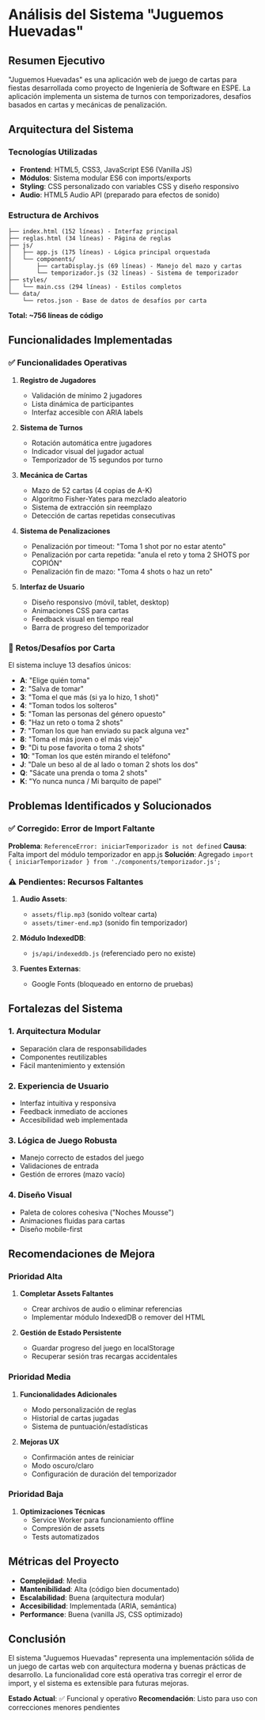 # Análisis del Sistema "Juguemos Huevadas"

## Resumen Ejecutivo

"Juguemos Huevadas" es una aplicación web de juego de cartas para fiestas desarrollada como proyecto de Ingeniería de Software en ESPE. La aplicación implementa un sistema de turnos con temporizadores, desafíos basados en cartas y mecánicas de penalización.

## Arquitectura del Sistema

### **Tecnologías Utilizadas**
- **Frontend**: HTML5, CSS3, JavaScript ES6 (Vanilla JS)
- **Módulos**: Sistema modular ES6 con imports/exports
- **Styling**: CSS personalizado con variables CSS y diseño responsivo
- **Audio**: HTML5 Audio API (preparado para efectos de sonido)

### **Estructura de Archivos**
```
├── index.html (152 líneas) - Interfaz principal
├── reglas.html (34 líneas) - Página de reglas
├── js/
│   ├── app.js (175 líneas) - Lógica principal orquestada
│   └── components/
│       ├── cartaDisplay.js (69 líneas) - Manejo del mazo y cartas
│       └── temporizador.js (32 líneas) - Sistema de temporizador
├── styles/
│   └── main.css (294 líneas) - Estilos completos
└── data/
    └── retos.json - Base de datos de desafíos por carta
```

**Total: ~756 líneas de código**

## Funcionalidades Implementadas

### ✅ **Funcionalidades Operativas**
1. **Registro de Jugadores**
   - Validación de mínimo 2 jugadores
   - Lista dinámica de participantes
   - Interfaz accesible con ARIA labels

2. **Sistema de Turnos**
   - Rotación automática entre jugadores
   - Indicador visual del jugador actual
   - Temporizador de 15 segundos por turno

3. **Mecánica de Cartas**
   - Mazo de 52 cartas (4 copias de A-K)
   - Algoritmo Fisher-Yates para mezclado aleatorio
   - Sistema de extracción sin reemplazo
   - Detección de cartas repetidas consecutivas

4. **Sistema de Penalizaciones**
   - Penalización por timeout: "Toma 1 shot por no estar atento"
   - Penalización por carta repetida: "anula el reto y toma 2 SHOTS por COPIÓN"
   - Penalización fin de mazo: "Toma 4 shots o haz un reto"

5. **Interfaz de Usuario**
   - Diseño responsivo (móvil, tablet, desktop)
   - Animaciones CSS para cartas
   - Feedback visual en tiempo real
   - Barra de progreso del temporizador

### 🔧 **Retos/Desafíos por Carta**
El sistema incluye 13 desafíos únicos:
- **A**: "Elige quién toma"
- **2**: "Salva de tomar"
- **3**: "Toma el que más (si ya lo hizo, 1 shot)"
- **4**: "Toman todos los solteros"
- **5**: "Toman las personas del género opuesto"
- **6**: "Haz un reto o toma 2 shots"
- **7**: "Toman los que han enviado su pack alguna vez"
- **8**: "Toma el más joven o el más viejo"
- **9**: "Di tu pose favorita o toma 2 shots"
- **10**: "Toman los que estén mirando el teléfono"
- **J**: "Dale un beso al de al lado o toman 2 shots los dos"
- **Q**: "Sácate una prenda o toma 2 shots"
- **K**: "Yo nunca nunca / Mi barquito de papel"

## Problemas Identificados y Solucionados

### ✅ **Corregido**: Error de Import Faltante
**Problema**: `ReferenceError: iniciarTemporizador is not defined`
**Causa**: Falta import del módulo temporizador en app.js
**Solución**: Agregado `import { iniciarTemporizador } from './components/temporizador.js';`

### ⚠️ **Pendientes**: Recursos Faltantes
1. **Audio Assets**: 
   - `assets/flip.mp3` (sonido voltear carta)
   - `assets/timer-end.mp3` (sonido fin temporizador)

2. **Módulo IndexedDB**:
   - `js/api/indexeddb.js` (referenciado pero no existe)

3. **Fuentes Externas**:
   - Google Fonts (bloqueado en entorno de pruebas)

## Fortalezas del Sistema

### **1. Arquitectura Modular**
- Separación clara de responsabilidades
- Componentes reutilizables
- Fácil mantenimiento y extensión

### **2. Experiencia de Usuario**
- Interfaz intuitiva y responsiva
- Feedback inmediato de acciones
- Accesibilidad web implementada

### **3. Lógica de Juego Robusta**
- Manejo correcto de estados del juego
- Validaciones de entrada
- Gestión de errores (mazo vacío)

### **4. Diseño Visual**
- Paleta de colores cohesiva ("Noches Mousse")
- Animaciones fluidas para cartas
- Diseño mobile-first

## Recomendaciones de Mejora

### **Prioridad Alta**
1. **Completar Assets Faltantes**
   - Crear archivos de audio o eliminar referencias
   - Implementar módulo IndexedDB o remover del HTML

2. **Gestión de Estado Persistente**
   - Guardar progreso del juego en localStorage
   - Recuperar sesión tras recargas accidentales

### **Prioridad Media**
1. **Funcionalidades Adicionales**
   - Modo personalización de reglas
   - Historial de cartas jugadas
   - Sistema de puntuación/estadísticas

2. **Mejoras UX**
   - Confirmación antes de reiniciar
   - Modo oscuro/claro
   - Configuración de duración del temporizador

### **Prioridad Baja**
1. **Optimizaciones Técnicas**
   - Service Worker para funcionamiento offline
   - Compresión de assets
   - Tests automatizados

## Métricas del Proyecto

- **Complejidad**: Media
- **Mantenibilidad**: Alta (código bien documentado)
- **Escalabilidad**: Buena (arquitectura modular)
- **Accesibilidad**: Implementada (ARIA, semántica)
- **Performance**: Buena (vanilla JS, CSS optimizado)

## Conclusión

El sistema "Juguemos Huevadas" representa una implementación sólida de un juego de cartas web con arquitectura moderna y buenas prácticas de desarrollo. La funcionalidad core está operativa tras corregir el error de import, y el sistema es extensible para futuras mejoras. 

**Estado Actual**: ✅ Funcional y operativo
**Recomendación**: Listo para uso con correcciones menores pendientes